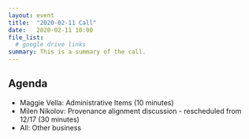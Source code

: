 ```yaml
---
layout: event
title:  "2020-02-11 Call"
date:   2020-02-11 10:00
file_list:
  # google drive links
summary: This is a summary of the call.
---
```

## Agenda
- Maggie Vella: Administrative Items (10 minutes)
- Milen Nikolov: Provenance alignment discussion - rescheduled from 12/17 (30 minutes)
- All: Other business
